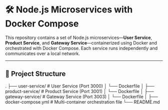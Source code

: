 # 🛠️ Node.js Microservices with Docker Compose

This repository contains a set of Node.js microservices—**User Service**, **Product Service**, and **Gateway Service**—containerized using Docker and orchestrated with Docker Compose. Each service runs independently and communicates over a local network.

---

## 📁 Project Structure

.
├── user-service/ # User Service (Port 3000)
│ └── Dockerfile
│
├── product-service/ # Product Service (Port 3001)
│ └── Dockerfile
│
├── gateway-service/ # Gateway Service (Port 3003)
│ └── Dockerfile
│
├── docker-compose.yml # Multi-container orchestration file
└── README.md
